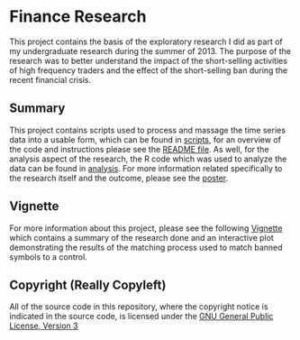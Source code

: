 Finance Research
===========================

This project contains the basis of the exploratory research I did as part of my undergraduate research during
the summer of 2013. The purpose of the research was to better understand the impact of the short-selling 
activities of high frequency traders and the effect of the short-selling ban during the recent financial crisis. 


Summary
---------------------------

This project contains scripts used to process and massage the time series data into a usable form, which can be 
found in [scripts](scripts/), for an overview of the code and instructions please see the 
[README file](scripts/README.md). As well, for the analysis aspect of the research, the R code which was used to 
analyze the data can be found in [analysis](analysis/). For more information related specifically to the research 
itself and the outcome, please see the [poster](poster/STAR_award_poster_2013.pdf).


Vignette
---------------------------

For more information about this project, please see the following [Vignette](http://gnu-user.github.io/finance-research/)
which contains a summary of the research done and an interactive plot demonstrating the results of the
matching process used to match banned symbols to a control.


Copyright (Really Copyleft)
---------------------------

All of the source code in this repository, where the copyright notice is indicated in the source
code, is licensed under the [GNU General Public License, Version 3](http://www.gnu.org/licenses/gpl.html)
